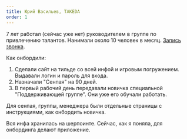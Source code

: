 ```yaml
---
title: Юрий Васильев, TAKEDA
order: 1
---
```


7 лет работал (сейчас уже нет) руководителем в группе по привлечению талантов. Нанимали около 10 человек в месяц. [Запись звонка](https://icsitru-my.sharepoint.com/:v:/g/personal/ekaterina_pavlova_ics-it_ru/EeuqozYpqi9Mul1nEooVLDYBeRwRFrmOEhqPmxRNVMBbQw?e=qBbn1I).

Как онбордили:
1. Сделали сайт на тильде со всей инфой и игровым погружением. Выдавали логин и пароль для входа.
2. Назначали "Сенпая" на 90 дней.
3. В первый рабочий день передавали новичка специальной "Поддерживающей группе". Они уже его обучали работать.

Для сенпая, группы, менеджера были отдельные страницы с инструкциями, как онбордить новичка.

Вся инфа хранилась на шерпоинте. Сейчас, как я поняла, для онбординга делают приложение.

